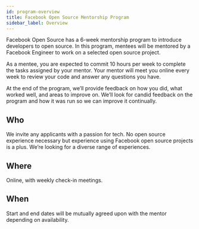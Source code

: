 ```yaml
---
id: program-overview
title: Facebook Open Source Mentorship Program
sidebar_label: Overview
---
```


Facebook Open Source has a 6-week mentorship program to introduce developers to open source. In this program, mentees will be mentored by a Facebook Engineer to work on a selected open source project.

As a mentee, you are expected to commit 10 hours per week to complete the tasks assigned by your mentor. Your mentor will meet you online every week to review your code and answer any questions you have.

At the end of the program, we’ll provide feedback on how you did, what worked well, and areas to improve on. We’ll look for candid feedback on the program and how it was run so we can improve it continually.

## Who

We invite any applicants with a passion for tech. No open source experience necessary but experience using Facebook open source projects is a plus. We’re looking for a diverse range of experiences.

## Where

Online, with weekly check-in meetings.

## When

Start and end dates will be mutually agreed upon with the mentor depending on availability.
